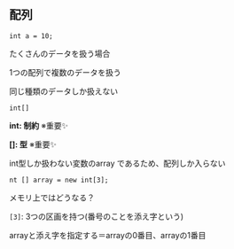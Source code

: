## 配列

`int a = 10;`

たくさんのデータを扱う場合

1つの配列で複数のデータを扱う

同じ種類のデータしか扱えない


`int[]`

**int: 制約** ※重要✨

**[]: 型** ※重要✨

int型しか扱わない変数のarray
であるため、配列しか入らない

```
nt [] array = new int[3];
```

メモリ上ではどうなる？

`[3]`: 3つの区画を持つ(番号のことを添え字という)

arrayと添え字を指定する＝arrayの0番目、arrayの1番目